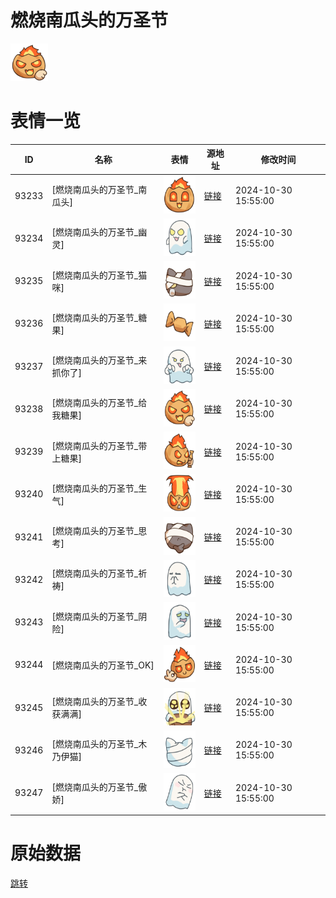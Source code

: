 # 燃烧南瓜头的万圣节

<img src="./cover.png" height="60" alt="cover" />

# 表情一览

|ID|名称|表情|源地址|修改时间|
|----|----|----|----|----|
|93233|[燃烧南瓜头的万圣节_南瓜头]|<img src="./pic/093233_%5B燃烧南瓜头的万圣节_南瓜头%5D.png" height="60" alt="南瓜头"/>|[链接](https://i0.hdslb.com/bfs/garb/e8c3e10265303b85fdac267ee9afa0af0fe13399.png)|2024-10-30 15:55:00|
|93234|[燃烧南瓜头的万圣节_幽灵]|<img src="./pic/093234_%5B燃烧南瓜头的万圣节_幽灵%5D.png" height="60" alt="幽灵"/>|[链接](https://i0.hdslb.com/bfs/garb/9d3baedacac0c47dd134cc9fe346a7910f958002.png)|2024-10-30 15:55:00|
|93235|[燃烧南瓜头的万圣节_猫咪]|<img src="./pic/093235_%5B燃烧南瓜头的万圣节_猫咪%5D.png" height="60" alt="猫咪"/>|[链接](https://i0.hdslb.com/bfs/garb/215b773150f72133de4ffb24d4f076fc41a4276c.png)|2024-10-30 15:55:00|
|93236|[燃烧南瓜头的万圣节_糖果]|<img src="./pic/093236_%5B燃烧南瓜头的万圣节_糖果%5D.png" height="60" alt="糖果"/>|[链接](https://i0.hdslb.com/bfs/garb/3d95b37995a2e50f6fee26b05c93f68095e13218.png)|2024-10-30 15:55:00|
|93237|[燃烧南瓜头的万圣节_来抓你了]|<img src="./pic/093237_%5B燃烧南瓜头的万圣节_来抓你了%5D.png" height="60" alt="来抓你了"/>|[链接](https://i0.hdslb.com/bfs/garb/ab9764fa660e60c0080727e6b5f6e8f55d3736ee.png)|2024-10-30 15:55:00|
|93238|[燃烧南瓜头的万圣节_给我糖果]|<img src="./pic/093238_%5B燃烧南瓜头的万圣节_给我糖果%5D.png" height="60" alt="给我糖果"/>|[链接](https://i0.hdslb.com/bfs/garb/d604f8827a2b61b1378e5eefb5ae0c3fe937ce4d.png)|2024-10-30 15:55:00|
|93239|[燃烧南瓜头的万圣节_带上糖果]|<img src="./pic/093239_%5B燃烧南瓜头的万圣节_带上糖果%5D.png" height="60" alt="带上糖果"/>|[链接](https://i0.hdslb.com/bfs/garb/e8bd91d6eb076afa564b2ecf095d36db5c374493.png)|2024-10-30 15:55:00|
|93240|[燃烧南瓜头的万圣节_生气]|<img src="./pic/093240_%5B燃烧南瓜头的万圣节_生气%5D.png" height="60" alt="生气"/>|[链接](https://i0.hdslb.com/bfs/garb/00353c934473bc6980b666e2057a25ce42b99d06.png)|2024-10-30 15:55:00|
|93241|[燃烧南瓜头的万圣节_思考]|<img src="./pic/093241_%5B燃烧南瓜头的万圣节_思考%5D.png" height="60" alt="思考"/>|[链接](https://i0.hdslb.com/bfs/garb/c22fdcc6a94df16e4cb1f5d08522328dc34f513a.png)|2024-10-30 15:55:00|
|93242|[燃烧南瓜头的万圣节_祈祷]|<img src="./pic/093242_%5B燃烧南瓜头的万圣节_祈祷%5D.png" height="60" alt="祈祷"/>|[链接](https://i0.hdslb.com/bfs/garb/aa35071a846550b4bfbc8802ecdda36e86a749df.png)|2024-10-30 15:55:00|
|93243|[燃烧南瓜头的万圣节_阴险]|<img src="./pic/093243_%5B燃烧南瓜头的万圣节_阴险%5D.png" height="60" alt="阴险"/>|[链接](https://i0.hdslb.com/bfs/garb/d60f6c120d7be7e3fccdd9fce89a8d5c607d5d3c.png)|2024-10-30 15:55:00|
|93244|[燃烧南瓜头的万圣节_OK]|<img src="./pic/093244_%5B燃烧南瓜头的万圣节_OK%5D.png" height="60" alt="OK"/>|[链接](https://i0.hdslb.com/bfs/garb/21ea87e469f38013ebc5629969db5a85e6efa993.png)|2024-10-30 15:55:00|
|93245|[燃烧南瓜头的万圣节_收获满满]|<img src="./pic/093245_%5B燃烧南瓜头的万圣节_收获满满%5D.png" height="60" alt="收获满满"/>|[链接](https://i0.hdslb.com/bfs/garb/3b849c00045163e2b388cb81ad927c224a81508f.png)|2024-10-30 15:55:00|
|93246|[燃烧南瓜头的万圣节_木乃伊猫]|<img src="./pic/093246_%5B燃烧南瓜头的万圣节_木乃伊猫%5D.png" height="60" alt="木乃伊猫"/>|[链接](https://i0.hdslb.com/bfs/garb/f1ec45f701bf07a0e2c076e0003ea9d72485ee40.png)|2024-10-30 15:55:00|
|93247|[燃烧南瓜头的万圣节_傲娇]|<img src="./pic/093247_%5B燃烧南瓜头的万圣节_傲娇%5D.png" height="60" alt="傲娇"/>|[链接](https://i0.hdslb.com/bfs/garb/b6d1d04d308c356f0b7873d2df677c06ac3989fc.png)|2024-10-30 15:55:00|

# 原始数据

[跳转](./raw.json)

